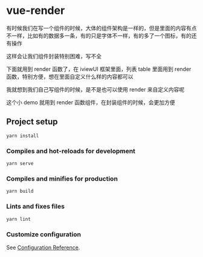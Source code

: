 # vue-render

有时候我们在写一个组件的时候，大体的组件架构是一样的，但是里面的内容有点不一样，比如有的数据多一条，有的只是字体不一样，有的多了一个图标，有的还有操作

这样会让我们组件封装特别困难，写不全

下面就用到 render 函数了，在 iviewUI 框架里面，列表 table 里面用到 render 函数，特别方便，想在里面自定义什么样的内容都可以

我就想到我们自己写组件的时候，是不是也可以使用 render 来自定义内容呢

这个小 demo 就用到 render 函数组件，在封装组件的时候，会更加方便

## Project setup

```
yarn install
```

### Compiles and hot-reloads for development

```
yarn serve
```

### Compiles and minifies for production

```
yarn build
```

### Lints and fixes files

```
yarn lint
```

### Customize configuration

See [Configuration Reference](https://cli.vuejs.org/config/).
